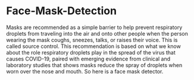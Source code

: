 # Face-Mask-Detection
Masks are recommended as a simple barrier to help prevent respiratory droplets from traveling into the air and onto other people when the person wearing the mask coughs, sneezes, talks, or raises their voice. This is called source control. This recommendation is based on what we know about the role respiratory droplets play in the spread of the virus that causes COVID-19, paired with emerging evidence from clinical and laboratory studies that shows masks reduce the spray of droplets when worn over the nose and mouth.
So here is a face mask detector.
